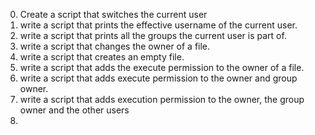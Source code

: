 0. Create a script that switches the current user
1. write a script that prints the effective username of the current user.
2. write a script that prints all the groups the current user is part of.
3. write a script that changes the owner of a file.
4. write a script that creates an empty file.
5. write a script that adds the execute permission to the owner of a file.
6. write a script that adds execute permission to the owner and group owner.
7. write a script that adds execution permission to the owner, the group owner and the other users
8.
